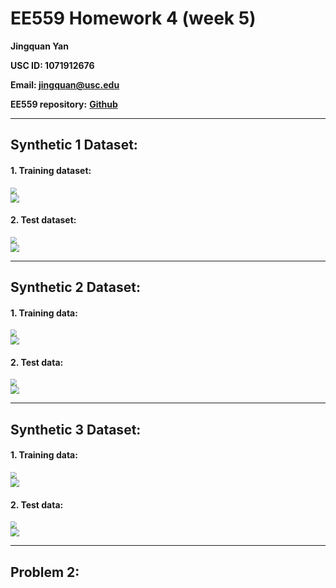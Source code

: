 # EE559 Homework 4 (week 5)

**Jingquan Yan**

**USC ID: 1071912676**

**Email: jingquan@usc.edu**

**EE559 repository:** [**Github**](https://github.com/jyan97/EE-5-5-9)

---

## Synthetic 1 Dataset:

#### 1. Training dataset:

<div align=left><img src="C:\git\559\HW4\pic\11.png" style="zoom:65%;" />



<div align=left><img src="C:\git\559\HW4\pic\12.png" style="zoom:85%;" />

#### 2. Test dataset:

<div align=left><img src="C:\git\559\HW4\pic\21.png" style="zoom:65%;" />

<div align=left><img src="C:\git\559\HW4\pic\22.png" style="zoom:85%;" />

---

## Synthetic 2 Dataset:

#### 1. Training data:

<div align=left><img src="C:\git\559\HW4\pic\31.png" style="zoom:65%;" />

<div align=left><img src="C:\git\559\HW4\pic\32.png" style="zoom:85%;" />

#### 2. Test data:

<div align=left><img src="C:\git\559\HW4\pic\41.png" style="zoom:65%;" />

<div align=left><img src="C:\git\559\HW4\pic\42.png" style="zoom:85%;" />

---

## Synthetic 3 Dataset:

#### 1. Training data:

<div align=left><img src="C:\git\559\HW4\pic\51.png" style="zoom:65%;" />

<div align=left><img src="C:\git\559\HW4\pic\52.png" style="zoom:85%;" />

#### 2. Test data:

<div align=left><img src="C:\git\559\HW4\pic\61.png" style="zoom:65%;" />

<div align=left><img src="C:\git\559\HW4\pic\62.png" style="zoom:85%;" />

---



## Problem 2:

